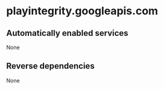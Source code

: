 # playintegrity.googleapis.com

## Automatically enabled services

None

## Reverse dependencies

None
